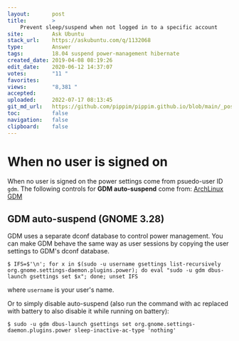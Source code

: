 ```yaml
---
layout:       post
title:        >
    Prevent sleep/suspend when not logged in to a specific account
site:         Ask Ubuntu
stack_url:    https://askubuntu.com/q/1132068
type:         Answer
tags:         18.04 suspend power-management hibernate
created_date: 2019-04-08 08:19:26
edit_date:    2020-06-12 14:37:07
votes:        "11 "
favorites:    
views:        "8,381 "
accepted:     
uploaded:     2022-07-17 08:13:45
git_md_url:   https://github.com/pippim/pippim.github.io/blob/main/_posts/2019/2019-04-08-Prevent-sleep_suspend-when-not-logged-in-to-a-specific-account.md
toc:          false
navigation:   false
clipboard:    false
---
```


# When no user is signed on

When no user is signed on the power settings come from psuedo-user ID `gdm`. The following controls for **GDM auto-suspend** come from: [ArchLinux GDM][1]

## GDM auto-suspend (GNOME 3.28)

GDM uses a separate dconf database to control power management. You can make GDM behave the same way as user sessions by copying the user settings to GDM's dconf database.

``` 
$ IFS=$'\n'; for x in $(sudo -u username gsettings list-recursively org.gnome.settings-daemon.plugins.power); do eval "sudo -u gdm dbus-launch gsettings set $x"; done; unset IFS
```

where `username` is your user's name.

Or to simply disable auto-suspend (also run the command with ac replaced with battery to also disable it while running on battery):

``` 
$ sudo -u gdm dbus-launch gsettings set org.gnome.settings-daemon.plugins.power sleep-inactive-ac-type 'nothing'
```

  [1]: https://wiki.archlinux.org/index.php/GDM#Setup_default_monitor_settings
